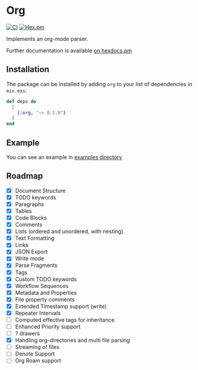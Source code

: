 # Org

[![CI](https://github.com/Makesesama/elixir_org/actions/workflows/ci.yml/badge.svg)](https://github.com/Makesesama/elixir_org/actions/workflows/ci.yml)
[![Hex.pm](https://img.shields.io/hexpm/v/org.svg)](https://hex.pm/packages/org)

Implements an org-mode parser.

Further documentation is available [on hexdocs.pm](https://hexdocs.pm/org/Org.html)

## Installation

The package can be installed by adding `org` to your list of dependencies in `mix.exs`:

```elixir
def deps do
  [
    {:org, "~> 0.1.0"}
  ]
end
```

## Example
You can see an example in [examples directory](./example)

## Roadmap
- [x] Document Structure
- [x] TODO keywords
- [x] Paragraphs
- [x] Tables
- [x] Code Blocks
- [x] Comments
- [x] Lists (ordered and unordered, with nesting)
- [x] Text Formatting
- [x] Links
- [x] JSON Export
- [x] Write mode
- [x] Parse Fragments
- [x] Tags
- [x] Custom TODO keywords
- [x] Workflow Sequences
- [x] Metadata and Properties
- [x] File property comments
- [x] Extended Timestamp support (write)
- [x] Repeater Intervals
- [ ] Computed effective tags for inheritance
- [ ] Enhanced Priority support
- [ ] ? drawers
- [x] Handling org-directories and multi file parsing
- [ ] Streaming of files
- [ ] Denote Support
- [ ] Org Roam support
